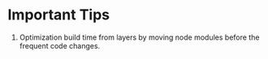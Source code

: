 
# Important Tips
1. Optimization build time from layers by moving node modules before the frequent code changes.
